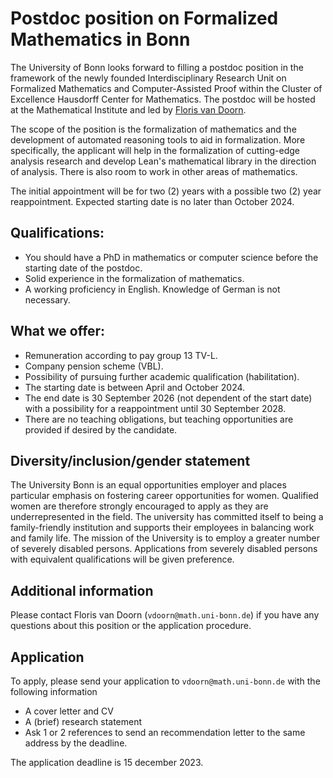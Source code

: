# Postdoc position on Formalized Mathematics in Bonn

The University of Bonn looks forward to filling a postdoc position in the framework of the newly founded Interdisciplinary Research Unit on Formalized Mathematics and Computer-Assisted Proof within the Cluster of Excellence Hausdorff Center for Mathematics. The postdoc will be hosted at the Mathematical Institute and led by [Floris van Doorn](https://florisvandoorn.com/).

The scope of the position is the formalization of mathematics and the development of automated reasoning tools to aid in formalization. More specifically, the applicant will help in the formalization of cutting-edge analysis research and develop Lean's mathematical library in the direction of analysis. There is also room to work in other areas of mathematics.

The initial appointment will be for two (2) years with a possible two
(2) year reappointment. Expected starting date is no later than October
2024.

## Qualifications:

* You should have a PhD in mathematics or computer science before the starting date of the postdoc.
* Solid experience in the formalization of mathematics.
* A working proficiency in English. Knowledge of German is not necessary.


## What we offer:
* Remuneration according to pay group 13 TV-L.
* Company pension scheme (VBL).
* Possibility of pursuing further academic qualification (habilitation).
* The starting date is between April and October 2024.
* The end date is 30 September 2026 (not dependent of the start date) with a possibility for a reappointment until 30 September 2028.
* There are no teaching obligations, but teaching opportunities are provided if desired by the candidate.

## Diversity/inclusion/gender statement

The University Bonn is an equal opportunities employer and places
particular emphasis on fostering career opportunities for women. Qualified women are therefore strongly encouraged
to apply as they are underrepresented in the field. The university has committed itself to being a
family-friendly institution and supports their
employees in balancing work and family life. The mission of the
University is to employ a greater number of
severely disabled persons. Applications from severely disabled persons
with equivalent qualifications will be given preference.

## Additional information

Please contact Floris van Doorn (`vdoorn@math.uni-bonn.de`) if you have any questions about this position or the application procedure.


## Application

To apply, please send your application to `vdoorn@math.uni-bonn.de` with the following information

* A cover letter and CV
* A (brief) research statement
* Ask 1 or 2 references to send an recommendation letter to the same address by the deadline.

The application deadline is 15 december 2023.